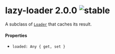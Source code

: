 
# lazy-loader 2.0.0 ![stable](https://img.shields.io/badge/stability-stable-4EBA0F.svg?style=flat)

A subclass of [`Loader`](http://github.com/aleclarson/loader) that caches its result.

#### Properties

- `loaded: Any { get, set }`

